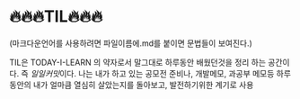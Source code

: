 🔥🔥🔥TIL🔥🔥🔥
=============

(마크다운언어를 사용하려면 파일이름에.md를 붙이면 문법들이 보여진다.)






TIL은 TODAY-I-LEARN 의 약자로서 말그대로 하루동안 배웠던것을 정리 하는 공간이다.
즉 *일일커밋*이다. 나는 내가 하고 있는 공모전 준비나, 개발메모, 과공부 메모등
하루동안의 내가 얼마큼 열심히 살았는지를 돌아보고, 발전하기위한 계기로 사용
